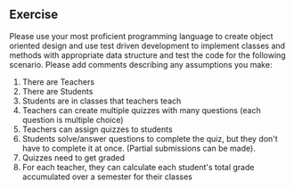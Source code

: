 ## Exercise
Please use your most proficient programming language to create object oriented design and
use test driven development to implement classes and methods with appropriate data structure
and test the code for the following scenario. Please add comments describing any assumptions
you make:

1. There are Teachers
2. There are Students
3. Students are in classes that teachers teach
4. Teachers can create multiple quizzes with many questions (each question is multiple choice)
5. Teachers can assign quizzes to students
6. Students solve/answer questions to complete the quiz, but they don't have to complete it at
once. (Partial submissions can be made).
7. Quizzes need to get graded
8. For each teacher, they can calculate each student's total grade accumulated over a semester
for their classes